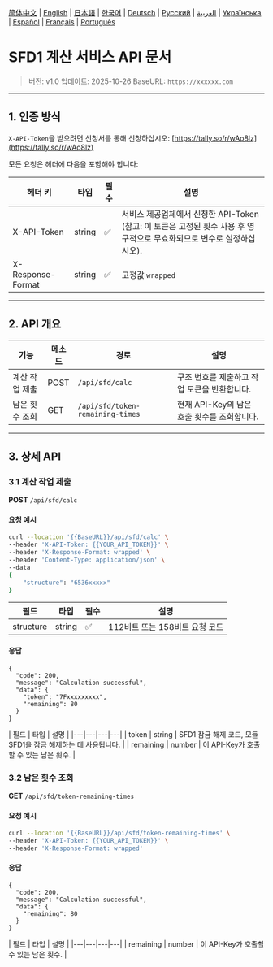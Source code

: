 [简体中文](./README.zh.md) | [English](./README.md) | [日本語](./README.ja.md) | [한국어](./README.ko.md) | [Deutsch](./README.de.md) | [Русский](./README.ru.md) | [العربية](./README.ar.md) | [Українська](./README.uk.md) | [Español](./README.es.md) | [Français](./README.fr.md) | [Português](./README.pt.md)

# SFD1 계산 서비스 API 문서
> 버전: v1.0
> 업데이트: 2025-10-26
> BaseURL: `https://xxxxxx.com`

---

## 1. 인증 방식

`X-API-Token`을 받으려면 신청서를 통해 신청하십시오: [https://tally.so/r/wAo8lz](https://tally.so/r/wAo8lz)

모든 요청은 헤더에 다음을 포함해야 합니다:

| 헤더 키 | 타입 | 필수 | 설명 |
|---|---|---|---|
| X-API-Token | string | ✅ | 서비스 제공업체에서 신청한 API-Token (참고: 이 토큰은 고정된 횟수 사용 후 영구적으로 무효화되므로 변수로 설정하십시오). |
| X-Response-Format | string | ✅ | 고정값 `wrapped` |

---

## 2. API 개요

| 기능 | 메소드 | 경로 | 설명 |
|---|---|---|---|
| 계산 작업 제출 | POST | `/api/sfd/calc` | 구조 번호를 제출하고 작업 토큰을 반환합니다. |
| 남은 횟수 조회 | GET | `/api/sfd/token-remaining-times`| 현재 API-Key의 남은 호출 횟수를 조회합니다. |

---

## 3. 상세 API

### 3.1 계산 작업 제출
**POST** `/api/sfd/calc`

#### 요청 예시
```bash
curl --location '{{BaseURL}}/api/sfd/calc' \
--header 'X-API-Token: {{YOUR_API_TOKEN}}' \
--header 'X-Response-Format: wrapped' \
--header 'Content-Type: application/json' \
--data 
{
    "structure": "6536xxxxx"
}
```

| 필드 | 타입 | 필수 | 설명 |
|---|---|---|---|
| structure | string | ✅ | 112비트 또는 158비트 요청 코드 |

#### 응답
```
{
  "code": 200,
  "message": "Calculation successful",
  "data": {
    "token": "7Fxxxxxxxxx",
    "remaining": 80
  }
}
```

| 필드 | 타입 | 설명 |
|---|---|---|---|
| token | string | SFD1 잠금 해제 코드, 모듈 SFD1을 잠금 해제하는 데 사용됩니다. |
| remaining | number | 이 API-Key가 호출할 수 있는 남은 횟수. |


### 3.2 남은 횟수 조회
**GET** `/api/sfd/token-remaining-times`

#### 요청 예시
```bash
curl --location '{{BaseURL}}/api/sfd/token-remaining-times' \
--header 'X-API-Token: {{YOUR_API_TOKEN}}' \
--header 'X-Response-Format: wrapped'
```

#### 응답
```
{
  "code": 200,
  "message": "Calculation successful",
  "data": {
    "remaining": 80
  }
}
```

| 필드 | 타입 | 설명 |
|---|---|---|---|
| remaining | number | 이 API-Key가 호출할 수 있는 남은 횟수. |